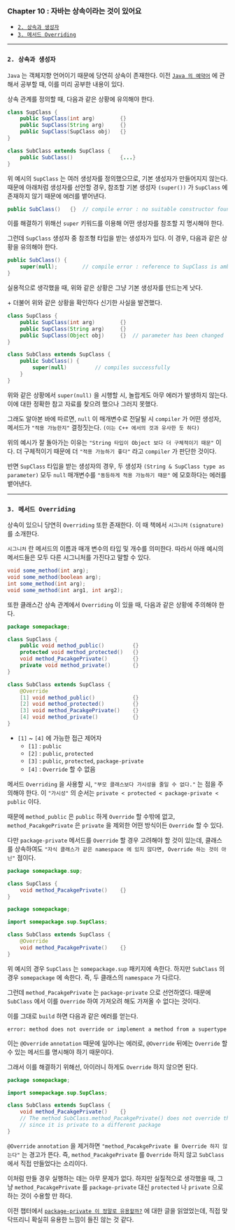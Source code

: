 
### Chapter 10 : 자바는 상속이라는 것이 있어요

- [`2. 상속과 생성자`](#2-상속과-생성자)
- [`3. 메서드 Overriding`](#3-메서드-overriding)

---

### `2. 상속과 생성자`

`Java` 는 객체지향 언어이기 때문에 당연히 상속이 존재한다. 이전 [`Java 의 예약어`](../ch_03/extra/reserved_words_in_java.md#c-class-와-관련된-예약어) 에 관해서 공부할 때, 이를 미리 공부한 내용이 있다.

상속 관계를 정의할 때, 다음과 같은 상황에 유의해야 한다.

```java
class SupClass {
    public SupClass(int arg)        {}
    public SupClass(String arg)     {}
    public SupClass(SupClass obj)   {}
}

class SubClass extends SupClass {
    public SubClass()               {...}
}
```

위 예시의 `SupClass` 는 여러 생성자를 정의했으므로, 기본 생성자가 만들어지지 않는다. 
때문에 아래처럼 생성자를 선언할 경우, 참조할 기본 생성자 `(super())` 가 `SupClass` 에 존재하지 않기 때문에 에러를 뱉어낸다.

```java
public SubClass()   {}  // compile error : no suitable constructor found for SupClass(no arguments)
```

이를 해결하기 위해선 `super` 키워드를 이용해 어떤 생성자를 참조할 지 명시해야 한다.

그런데 `SupClass` 생성자 중 참조형 타입을 받는 생성자가 있다.
이 경우, 다음과 같은 상황을 유의해야 한다.

```java
public SubClass() {
    super(null);        // compile error : reference to SupClass is ambiguous
}
```

실용적으로 생각했을 때, 위와 같은 상황은 그냥 기본 생성자를 만드는게 낫다.

\+ 더불어 위와 같은 상황을 확인하다 신기한 사실을 발견했다.

```java
class SupClass {
    public SupClass(int arg)        {}
    public SupClass(String arg)     {}
    public SupClass(Object obj)     {}  // parameter has been changed  | {Some other reference type} --> Object
}

class SubClass extends SupClass {
    public SubClass() {
        super(null)         // compiles successfully
    }
}
```

위와 같은 상황에서 `super(null)` 을 시행할 시, 놀랍게도 아무 에러가 발생하지 않는다.
이에 대한 정확한 참고 자료를 찾으려 했으나 그러지 못했다.

그래도 알아본 바에 따르면, `null` 이 매개변수로 전달될 시 `compiler` 가 어떤 생성자, 메서드가 `"적용 가능한지"` 결정짓는다. `(이는 C++ 에서의 것과 유사한 듯 하다)`

위의 예시가 잘 돌아가는 이유는 `"String 타입이 Object 보다 더 구체적이기 때문"` 이다. 더 구체적이기 때문에 더 `"적용 가능하기 좋다"` 라고 `compiler` 가 판단한 것이다.

반면 `SupClass` 타입을 받는 생성자의 경우, 두 생성자 `(String & SupClass type as parameter)` 모두 `null` 매개변수를 `"동등하게 적용 가능하기 때문"` 에 모호하다는 에러를 뱉어낸다.

---

### `3. 메서드 Overriding`

상속이 있으니 당연히 `Overriding` 또한 존재한다. 이 때 책에서 `시그니처` `(signature)` 를 소개한다.

`시그니처` 란 메서드의 이름과 매개 변수의 타입 및 개수를 의미한다.
따라서 아래 예시의 메서드들은 모두 다른 시그니처를 가진다고 말할 수 있다.

```java
void some_method(int arg);
void some_method(boolean arg);
int some_method(int arg);
void some_method(int arg1, int arg2);
```

또한 클래스간 상속 관계에서 `Overriding` 이 있을 때, 다음과 같은 상황에 주의해야 한다.

```java
package somepackage;

class SupClass {
    public void method_public()         {}
    protected void method_protected()   {}
    void method_PacakgePrivate()        {}
    private void method_private()       {}
}

class SubClass extends SupClass {
    @Override
    [1] void method_public()            {}
    [2] void method_protected()         {}
    [3] void method_PacakgePrivate()    {}
    [4] void method_private()           {}
}
```

- `[1]` ~ `[4]` 에 가능한 접근 제어자
    - `[1]` : `public`
    - `[2]` : `public`, `protected`
    - `[3]` : `public`, `protected`, `package-private`
    - `[4]` : `Override` 할 수 없음

메서드 `Overriding` 을 사용할 시, `"부모 클래스보다 가시성을 줄일 수 없다."` 는 점을 주의해야 한다.
이 `"가시성"` 의 순서는 `private < protected < package-private < public` 이다.

때문에 `method_public` 은 `public` 하게 `Override` 할 수밖에 없고, `method_PacakgePrivate` 은 `private` 을 제외한 어떤 방식이든 `Override` 할 수 있다.

다만 `package-private` 메서드를 `Override` 할 경우 고려해야 할 것이 있는데, 클래스를 상속하여도 `"자식 클래스가 같은 namespace 에 있지 않다면, Override 하는 것이 아닌"` 점이다.

```java
package somepackage.sup;

class SupClass {
    void method_PacakgePrivate()    {}
}
```
```java
package somepackage;

import somepackage.sup.SupClass;

class SubClass extends SupClass {
    @Override
    void method_PacakgePrivate()    {}
}
```

위 예시의 경우 `SupClass` 는 `somepackage.sup` 패키지에 속한다. 하지만 `SubClass` 의 경우 `somepackage` 에 속한다.
즉, 두 클래스의 `namespace` 가 다르다.

그런데 `method_PacakgePrivate` 는 `package-private` 으로 선언하였다. 때문에 `SubClass` 에서 이를 `Override` 하여 가져오려 해도 가져올 수 없다는 것이다.

이를 그대로 `build` 하면 다음과 같은 에러를 얻는다.

```
error: method does not override or implement a method from a supertype
```

이는 `@Override` `annotation` 때문에 일어나는 에러로, `@Override` 뒤에는 `Override` 할 수 있는 메서드를 명시해야 하기 때문이다.

그래서 이를 해결하기 위해선, 아이러니 하게도 `Override` 하지 않으면 된다.

```java
package somepackage;

import somepackage.sup.SupClass;

class SubClass extends SupClass {
    void method_PacakgePrivate()    {}
    // The method SubClass.method_PacakgePrivate() does not override the inherited method from SupClass 
    // since it is private to a different package
}
```

`@Override` `annotation` 을 제거하면 `"method_PacakgePrivate 를 Override 하지 않는다"` 는 경고가 뜬다.
즉, `method_PacakgePrivate` 를 `Override` 하지 않고 `SubClass` 에서 직접 만들었다는 소리이다.

이처럼 만들 경우 실행하는 데는 아무 문제가 없다. 하지만 실질적으로 생각했을 때, 그냥 `method_PacakgePrivate` 를 `package-private` 대신 `protected` 나 `private` 으로 하는 것이 수용할 만 하다.

이전 챕터에서 [`package-private 이 정말로 유용할까?`](../ch_09/section_01_04.md#1--java-package-private-은-안쓰나요---hyeon9maks-tec-blog) 에 대한 글을 읽었었는데, 직접 맞닥뜨리니 확실히 유용한 느낌이 들진 않는 것 같다.
